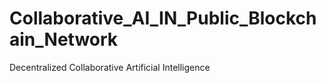 # Collaborative_AI_IN_Public_Blockchain_Network
Decentralized Collaborative Artificial Intelligence
